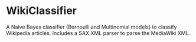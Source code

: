 # WikiClassifier
A Naive Bayes classifier (Bernoulli and Multinomial models) to classify Wikipedia articles. Includes a SAX XML parser to parse the MediaWiki XML.
